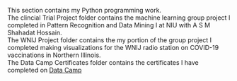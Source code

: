 <p>This section contains my Python programming work.<br>
   The clincial Trial Project folder contains the machine learning group project I completed in Pattern Recognition and Data Mining I at NIU with A S M Shahadat Hossain.<br>
   The WNIJ Project folder contains the my portion of the group project I completed making visualizations for the WNIJ radio station on COVID-19 vaccinations in Northern Illinois.<br>
   The Data Camp Certificates folder contains the certificates I have completed on <a href="https://www.datacamp.com/">Data Camp</a></p>
